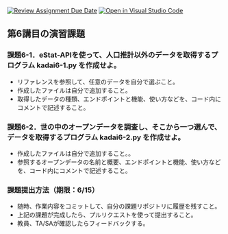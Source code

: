 [![Review Assignment Due Date](https://classroom.github.com/assets/deadline-readme-button-22041afd0340ce965d47ae6ef1cefeee28c7c493a6346c4f15d667ab976d596c.svg)](https://classroom.github.com/a/XBdtJbIm)
[![Open in Visual Studio Code](https://classroom.github.com/assets/open-in-vscode-2e0aaae1b6195c2367325f4f02e2d04e9abb55f0b24a779b69b11b9e10269abc.svg)](https://classroom.github.com/online_ide?assignment_repo_id=19686596&assignment_repo_type=AssignmentRepo)
## 第6講目の演習課題
### 課題6-1．eStat-APIを使って、人口推計以外のデータを取得するプログラム kadai6-1.py を作成せよ。
* リファレンスを参照して、任意のデータを自分で選ぶこと。
* 作成したファイルは自分で追加すること。
* 取得したデータの種類、エンドポイントと機能、使い方などを、コード内にコメントで記述すること。

### 課題6-2．世の中のオープンデータを調査し、そこから一つ選んで、データを取得するプログラム kadai6-2.py を作成せよ。
* 作成したファイルは自分で追加すること。。
* 参照するオープンデータの名前と概要、エンドポイントと機能、使い方などを、コード内にコメントで記述すること。

### 課題提出方法（期限：6/15）
* 随時、作業内容をコミットして、自分の課題リポジトリに履歴を残すこと。
* 上記の課題が完成したら、プルリクエストを使って提出すること。
* 教員、TA/SAが確認したらフィードバックする。
